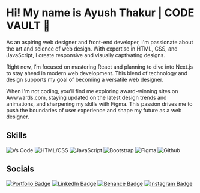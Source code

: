 # Hi! My name is Ayush Thakur | CODE VAULT 🤖

As an aspiring web designer and front-end developer, I'm passionate about the art and science of web design. With expertise in HTML, CSS, and JavaScript, I create responsive and visually captivating designs.

Right now, I’m focused on mastering React and planning to dive into Next.js to stay ahead in modern web development. This blend of technology and design supports my goal of becoming a versatile web designer.

When I'm not coding, you'll find me exploring award-winning sites on Awwwards.com, staying updated on the latest design trends and animations, and sharpening my skills with Figma. This passion drives me to push the boundaries of user experience and shape my future as a web designer.

## Skills
![Vs Code](https://skillicons.dev/icons?i=vscode)
![HTML/CSS](https://skillicons.dev/icons?i=html,css)
![JavaScript](https://skillicons.dev/icons?i=js)
![Bootstrap](https://skillicons.dev/icons?i=bootstrap)
![Figma](https://skillicons.dev/icons?i=figma)
![Github](https://skillicons.dev/icons?i=github)


## Socials
[![Portfolio Badge](https://img.shields.io/badge/Portfolio-visit-blue?style=for-the-badge&logo=firefox&logoColor=white)]([https://ayush-portfolio-2024.pages.dev/])
[![LinkedIn Badge](https://img.shields.io/badge/LinkedIn-blue?style=for-the-badge&logo=linkedin&logoColor=white)](https://www.linkedin.com/in/ayushthakur79/)
[![Behance Badge](https://img.shields.io/badge/Behance-blue?style=for-the-badge&logo=behance&logoColor=white)](https://www.behance.net/ayushthakur35)
[![Instagram Badge](https://img.shields.io/badge/Instagram-E4405F?style=for-the-badge&logo=instagram&logoColor=white)](https://www.instagram.com/_ayush.79/)


